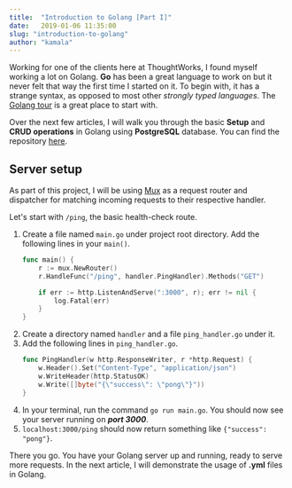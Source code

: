 ```yaml
---
title:  "Introduction to Golang [Part I]"
date:   2019-01-06 11:35:00
slug: "introduction-to-golang"
author: "kamala"
---
```


Working for one of the clients here at ThoughtWorks, I found myself working a lot on Golang. **Go** has been a great language to work on but it never felt that way the first time I started on it. To begin with, it has a strange syntax, as opposed to most other *strongly typed languages*. The [Golang tour](https://tour.golang.org/) is a great place to start with. 

Over the next few articles, I will walk you through the basic **Setup** and **CRUD operations** in Golang using **PostgreSQL** database. You can find the repository [here](https://github.com/KamalashreeNagaraj/Goex).

## Server setup 

As part of this project, I will be using [Mux](https://github.com/gorilla/mux) as a request router and dispatcher for matching incoming requests to their respective handler. 

Let's start with `/ping`, the basic health-check route. 

1. Create a file named `main.go` under project root directory. Add the following lines in your `main()`.
    ```go
    func main() {
        r := mux.NewRouter()
        r.HandleFunc("/ping", handler.PingHandler).Methods("GET")
    
        if err := http.ListenAndServe(":3000", r); err != nil {
            log.Fatal(err)
        }
    }
    ```  
2. Create a directory named `handler` and a file `ping_handler.go` under it.
3. Add the following lines in `ping_handler.go`.
    ```go
    func PingHandler(w http.ResponseWriter, r *http.Request) {
        w.Header().Set("Content-Type", "application/json")
        w.WriteHeader(http.StatusOK)
        w.Write([]byte("{\"success\": \"pong\"}"))
    }
    ```
3. In your terminal, run the command `go run main.go`. You should now see your server running on **_port 3000_**. 
4. `localhost:3000/ping` should now return something like `{"success": "pong"}`.

There you go. You have your Golang server up and running, ready to serve more requests. In the next article, I will demonstrate the usage of **.yml** files in Golang.